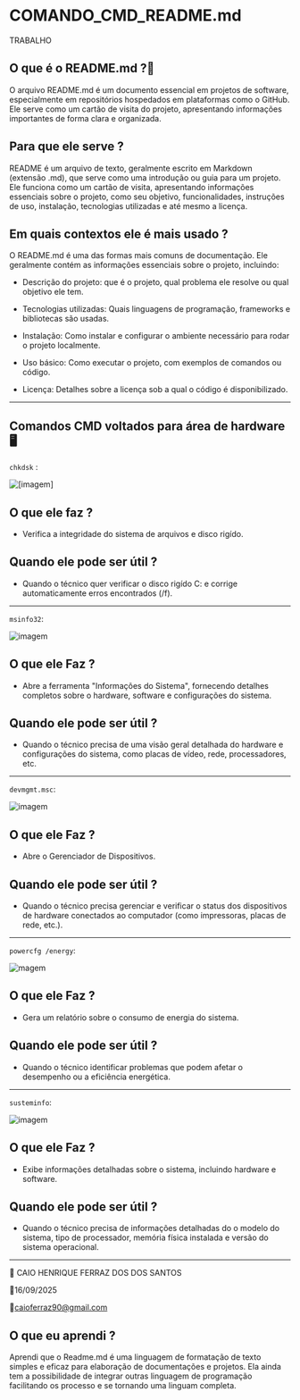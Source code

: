 # COMANDO_CMD_README.md
TRABALHO
## O que é o README.md ?📍
O arquivo README.md é um documento essencial em projetos de software, especialmente em repositórios hospedados em plataformas como o GitHub. Ele serve como um cartão de visita do projeto, apresentando informações importantes de forma clara e organizada.

## Para que ele serve ?
README é um arquivo de texto, geralmente escrito em Markdown (extensão .md), que serve como uma introdução ou guia para um projeto. Ele funciona como um cartão de visita, apresentando informações essenciais sobre o projeto, como seu objetivo, funcionalidades, instruções de uso, instalação, tecnologias utilizadas e até mesmo a licença.

## Em quais contextos ele é mais usado ?


O README.md é uma das formas mais comuns de documentação. Ele geralmente contém as informações essenciais sobre o projeto, incluindo:

* Descrição do projeto: que é o projeto, qual problema ele resolve ou qual objetivo ele tem.

* Tecnologias utilizadas: Quais linguagens de programação, frameworks e bibliotecas são usadas.

* Instalação: Como instalar e configurar o ambiente necessário para rodar o projeto localmente.

* Uso básico: Como executar o projeto, com exemplos de comandos ou código.

* Licença: Detalhes sobre a licença sob a qual o código é disponibilizado.


---

## Comandos CMD voltados para área de hardware 🖥️

`chkdsk` :

![[imagem]](https://www.guidingtech.com/wp-content/uploads/Chkdsk-command-from-Advance-Startup-Options-2-1024x579.png)



  ## O que ele faz ?

* Verifica a integridade do sistema de arquivos e disco rigído.

##  Quando ele pode ser útil ?

* Quando o técnico quer verificar o disco rigído C: e corrige automaticamente erros encontrados (/f).




---

`msinfo32`:


![imagem](https://i1.wp.com/techdirectarchive.com/wp-content/uploads/2020/01/7273a-screenshot-2019-05-11-at-14.27.18.png?fit=1200%2C785&ssl=1)

## O que ele Faz ?
* Abre a ferramenta "Informações do Sistema", fornecendo detalhes completos sobre o hardware, software e configurações do sistema.

## Quando ele pode ser útil ?

* Quando o técnico precisa de uma visão geral detalhada do hardware e configurações do sistema, como placas de vídeo, rede, processadores, etc.
---

`devmgmt.msc`:

![imagem](https://tse1.mm.bing.net/th/id/OIP.W7oQq_cZvGwTnOvV22zDHgHaEw?rs=1&pid=ImgDetMain&o=7&rm=3)

## O que ele Faz ?
* Abre o Gerenciador de Dispositivos.

## Quando ele pode ser útil ?
* Quando o técnico precisa gerenciar e verificar o status dos dispositivos de hardware conectados ao computador (como impressoras, placas de rede, etc.).

---
`powercfg /energy`:

![magem](https://www.windowscentral.com/sites/wpcentral.com/files/styles/mediumplus/public/field/image/2021/02/powercfg-energy-report-command-windows10.jpg)

## O que ele Faz ?
*  Gera um relatório sobre o consumo de energia do sistema.

## Quando ele pode ser útil ?
* Quando o técnico identificar problemas que podem afetar o desempenho ou a eficiência energética.

---
`susteminfo`:


![imagem](https://it-learner.de/wp-content/uploads/2016/01/Win10-Sysinfo-auslesen-2.jpg)


## O que ele Faz ?
*  Exibe informações detalhadas sobre o sistema, incluindo hardware e software.


## Quando ele pode ser útil ?
* Quando o técnico precisa de informações detalhadas do o modelo do sistema, tipo de processador, memória física instalada e versão do sistema operacional.

---





👤 CAIO HENRIQUE FERRAZ DOS DOS SANTOS 

📅16/09/2025

📩caioferraz90@gmail.com

## O que eu aprendi ?

Aprendi que o Readme.md é uma linguagem de formatação de texto simples e eficaz para elaboração de documentações e projetos. Ela ainda tem a possibilidade de integrar outras linguagem de programação facilitando os processo e se tornando uma linguam completa.
